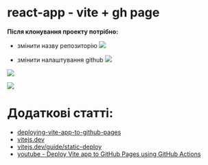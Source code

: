 # react-app - vite + gh page

**Після клонування проекту потрібно:**
- змінити назву репозиторію
![](https://i.ibb.co/9NY280x/2023-06-09-00-40-44.png)

- змінити налаштування github
![](https://i.ibb.co/JBkC4Cf/2023-06-09-00-44-13.png)

![](https://i.ibb.co/DgMGQ64/2023-06-09-00-46-16.png)

![](https://i.ibb.co/xhqXLnQ/2023-06-09-00-46-51.png)

# Додаткові статті:
- [deploying-vite-app-to-github-pages](https://dev.to/shashannkbawa/deploying-vite-app-to-github-pages-3ane)
- [vitejs.dev](https://vitejs.dev/guide/)
- [vitejs.dev/guide/static-deploy](https://vitejs.dev/guide/static-deploy.html#github-pages)
- [youtube - Deploy Vite app to GitHub Pages using GitHub Actions](https://www.youtube.com/watch?v=MKw-IriprJY&ab_channel=MaciekSitkowski)